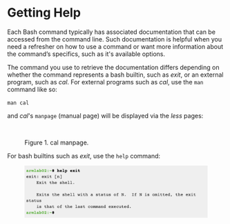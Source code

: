# Getting Help

Each Bash command typically has associated documentation that can be accessed from the command line. Such documentation is helpful when you need a refresher on how to use a command or want more information about the command’s specifics, such as it's available options. &#x20;

The command you use to retrieve the documentation differs depending on whether the command represents a bash builtin, such as _exit_, or an external program, such as _cal_. For external programs such as _cal_, use the `man` command like so:&#x20;

```
man cal
```

and _cal_'s `manpage` (manual page) will be displayed via the _less_ pages:

<figure><img src="../.gitbook/assets/Screenshot 2024-03-19 at 3.54.12 PM.png" alt="" width="375"><figcaption><p>Figure 1. cal manpage.</p></figcaption></figure>

For bash builtins such as _exit_, use the `help` command:&#x20;

<figure><img src="../.gitbook/assets/Screenshot 2023-04-25 at 2.04.36 PM.png" alt=""><figcaption></figcaption></figure>
